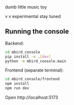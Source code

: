 dumb little music toy

v v experimental stay tuned

## Running the console

Backend:
```bash
cd mbird_console
pip install -e .[dev]
python -m mbird_console.main
```

Frontend (separate terminal):
```bash
cd mbird_console/frontend
npm install
npm run dev
```

Open http://localhost:5173
